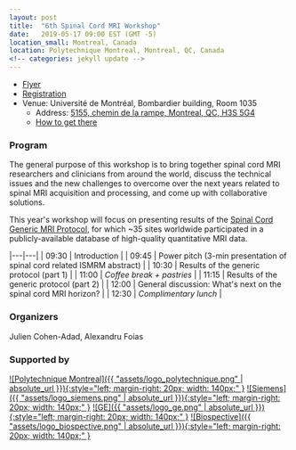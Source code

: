 ```yaml
---
layout: post
title:  "6th Spinal Cord MRI Workshop"
date:   2019-05-17 09:00 EST (GMT -5)
location_small: Montreal, Canada
location: Polytechnique Montreal, Montreal, QC, Canada
<!-- categories: jekyll update -->
---
```


- [Flyer](https://www.dropbox.com/s/2s8eatror3x3mj1/spinalcordmriworkshop2019.pdf?dl=0)
- [Registration](https://forms.gle/eBmdxRqTYSF8f4ou5)
- Venue: Université de Montréal, Bombardier building, Room 1035
  - Address: [5155, chemin de la rampe, Montreal, QC, H3S 5G4](https://www.google.com/maps/place/Universit%C3%A9+de+Montr%C3%A9al+-+Pavillon+J.-Armand-Bombardier/@45.5034285,-73.6152718,17z/data=!3m1!4b1!4m5!3m4!1s0x4cc9198cba864891:0x4921de9578afa103!8m2!3d45.5034248!4d-73.6130831)
  - [How to get there](http://www.spinalcordmri.org/assets/2019-05-17-workshop/plancampus700px_en.png)

### Program

The general purpose of this workshop is to bring together spinal cord MRI researchers and
clinicians from around the world, discuss the technical issues and the new challenges to
overcome over the next years related to spinal MRI acquisition and processing, and
come up with collaborative solutions.

This year's workshop will focus on presenting results of the [Spinal Cord Generic MRI Protocol](http://www.spinalcordmri.org/protocols), for which ~35 sites worldwide participated in a publicly-available database of high-quality quantitative MRI data.

|---|---|
| 09:30 | Introduction |
| 09:45 | Power pitch (3-min presentation of spinal cord related ISMRM abstract) |
| 10:30 | Results of the generic protocol (part 1) |
| 11:00 | *Coffee break + pastries* |
| 11:15 | Results of the generic protocol (part 2) |
| 12:00 | General discussion: What's next on the spinal cord MRI horizon? |
| 12:30 | *Complimentary lunch* |

### Organizers

Julien Cohen-Adad, Alexandru Foias

### Supported by
<!-- max width (for logos): 700px -->
[![Polytechnique Montreal]({{ "assets/logo_polytechnique.png" | absolute_url }}){:style="left; margin-right: 20px; width: 140px;"  }](https://www.polymtl.ca/en)
[![Siemens]({{ "assets/logo_siemens.png" | absolute_url }}){:style="left; margin-right: 20px; width: 140px;"  }](https://www.healthcare.siemens.ca/)
[![GE]({{ "assets/logo_ge.png" | absolute_url }}){:style="left; margin-right: 20px; width: 140px;"  }](https://www.gehealthcare.com)
[![Biospective]({{ "assets/logo_biospective.png" | absolute_url }}){:style="left; margin-right: 20px; width: 140px;"  }](https://biospective.com/)
